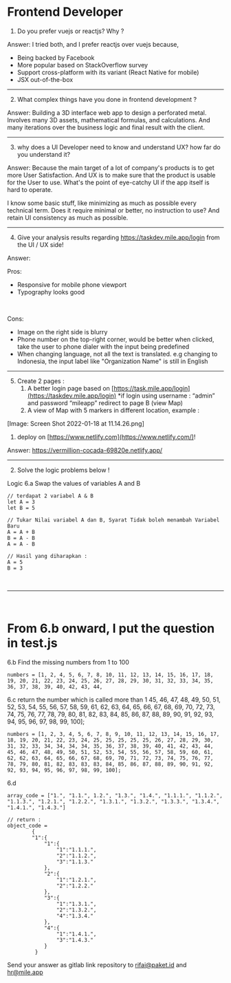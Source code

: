 # Frontend Developer

1. Do you prefer vuejs or reactjs? Why ?
  
  Answer: I tried both, and I prefer reactjs over vuejs because,
  - Being backed by Facebook
  - More popular based on StackOverflow survey
  - Support cross-platform with its variant (React Native for mobile)
  - JSX out-of-the-box

<hr>

2. What complex things have you done in frontend development ?

Answer: Building a 3D interface web app to design a perforated metal. Involves many 3D assets, mathematical formulas, and calculations. And many iterations over the business logic and final result with the client.

<hr>

3. why does a UI Developer need to know and understand UX? how far do you understand it?

Answer: Because the main target of a lot of company's products is to get more User Satisfaction. And UX is to make sure that the product is usable for the User to use. What's the point of eye-catchy UI if the app itself is hard to operate.  

I know some basic stuff, like minimizing as much as possible every technical term. Does it require minimal or better, no instruction to use? And retain UI consistency as much as possible.

<hr>

4. Give your analysis results regarding https://taskdev.mile.app/login from the UI / UX side!

Answer: 

Pros: 
- Responsive for mobile phone viewport
- Typography looks good

<br>

Cons:
- Image on the right side is blurry
- Phone number on the top-right corner, would be better when clicked, take the user to phone dialer with the input being predefined
- When changing language, not all the text is translated. e.g changing to Indonesia, the input label like "Organization Name" is still in English

<hr>

5. Create 2 pages :
    1. A better login page based on [https://task.mile.app/login](https://taskdev.mile.app/login)
        *if login using username : “admin” and password “mileapp” redirect to page B (view Map)
    2. A view of Map with 5 markers in different location, example :


[Image: Screen Shot 2022-01-18 at 11.14.26.png]

1. deploy on [https://www.netlify.com](https://www.netlify.com/)!

Answer: https://vermillion-cocada-69820e.netlify.app/

<hr>

2. Solve the logic problems below !

Logic
6.a Swap the values of variables A and B

```
// terdapat 2 variabel A & B
let A = 3
let B = 5

// Tukar Nilai variabel A dan B, Syarat Tidak boleh menambah Variabel Baru
A = A + B
B = A - B
A = A - B

// Hasil yang diharapkan :
A = 5
B = 3
```
<br>
<hr>
<br>

# **From 6.b onward, I put the question in test.js**

6.b Find the missing numbers from 1 to 100

```
numbers = [1, 2, 4, 5, 6, 7, 8, 10, 11, 12, 13, 14, 15, 16, 17, 18, 19, 20, 21, 22, 23, 24, 25, 26, 27, 28, 29, 30, 31, 32, 33, 34, 35, 36, 37, 38, 39, 40, 42, 43, 44, 
```


6.c return the number which is called more than 1
45, 46, 47, 48, 49, 50, 51, 52, 53, 54, 55, 56, 57, 58, 59, 61, 62, 63, 64, 65, 66, 67, 68, 69, 70, 72, 73, 74, 75, 76, 77, 78, 79, 80, 81, 82, 83, 84, 85, 86, 87, 88, 89, 90, 91, 92, 93, 94, 95, 96, 97, 98, 99, 100];
```
numbers = [1, 2, 3, 4, 5, 6, 7, 8, 9, 10, 11, 12, 13, 14, 15, 16, 17, 18, 19, 20, 21, 22, 23, 24, 25, 25, 25, 25, 25, 26, 27, 28, 29, 30, 31, 32, 33, 34, 34, 34, 34, 35, 36, 37, 38, 39, 40, 41, 42, 43, 44, 45, 46, 47, 48, 49, 50, 51, 52, 53, 54, 55, 56, 57, 58, 59, 60, 61, 62, 62, 63, 64, 65, 66, 67, 68, 69, 70, 71, 72, 73, 74, 75, 76, 77, 78, 79, 80, 81, 82, 83, 83, 83, 84, 85, 86, 87, 88, 89, 90, 91, 92, 92, 93, 94, 95, 96, 97, 98, 99, 100];
```


6.d 

```
array_code = ["1.", "1.1.", 1.2.", "1.3.", "1.4.", "1.1.1.", "1.1.2.", "1.1.3.", "1.2.1.", "1.2.2.", "1.3.1.", "1.3.2.", "1.3.3.", "1.3.4.", "1.4.1.", "1.4.3."]

// return :
object_code = 
        {
        "1":{
            "1":{
                "1":"1.1.1.", 
                "2":"1.1.2.", 
                "3":"1.1.3."
            }, 
            "2":{
                "1":"1.2.1.", 
                "2":"1.2.2."
            }, 
            "3":{
                "1":"1.3.1.", 
                "2":"1.3.2.", 
                "4":"1.3.4."
            }, 
            "4":{
                "1":"1.4.1.", 
                "3":"1.4.3."
            }
         }
```


Send your answer as gitlab link repository to [rifai@paket.id](mailto:rifai@paket.id) and hr@mile.app
